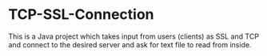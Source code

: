 # TCP-SSL-Connection
This is a Java project which takes input from users (clients) as SSL and TCP and connect to the desired server and ask for text file to read from inside.
